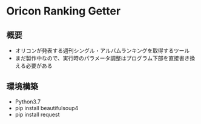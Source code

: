 # Oricon Ranking Getter

## 概要
- オリコンが発表する週刊シングル・アルバムランキングを取得するツール
- まだ製作中なので、実行時のパラメータ調整はプログラム下部を直接書き換える必要がある

## 環境構築
- Python3.7
- pip install beautifulsoup4
- pip install request

